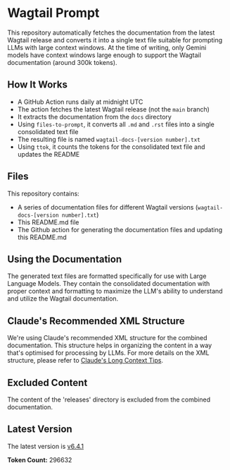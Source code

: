 # Wagtail Prompt

This repository automatically fetches the documentation from the latest Wagtail release and converts it into a single text file suitable for prompting LLMs with large context windows. At the time of writing, only Gemini models have context windows large enough to support the Wagtail documentation (around 300k tokens).

## How It Works

- A GitHub Action runs daily at midnight UTC
- The action fetches the latest Wagtail release (not the `main` branch)
- It extracts the documentation from the `docs` directory
- Using `files-to-prompt`, it converts all `.md` and `.rst` files into a single consolidated text file
- The resulting file is named `wagtail-docs-[version number].txt`
- Using `ttok`, it counts the tokens for the consolidated text file and updates the README

## Files

This repository contains:

- A series of documentation files for different Wagtail versions (`wagtail-docs-[version number].txt`)
- This README.md file
- The Github action for generating the documentation files and updating this README.md

## Using the Documentation

The generated text files are formatted specifically for use with Large Language Models. They contain the consolidated documentation with proper context and formatting to maximize the LLM's ability to understand and utilize the Wagtail documentation.

## Claude's Recommended XML Structure

We're using Claude's recommended XML structure for the combined documentation. This structure helps in organizing the content in a way that's optimised for processing by LLMs. For more details on the XML structure, please refer to [Claude's Long Context Tips](https://docs.anthropic.com/en/docs/build-with-claude/prompt-engineering/long-context-tips).

## Excluded Content

The content of the 'releases' directory is excluded from the combined documentation.

## Latest Version

The latest version is [v6.4.1](./wagtail-docs-v6.4.1.txt)

**Token Count:** 296632
